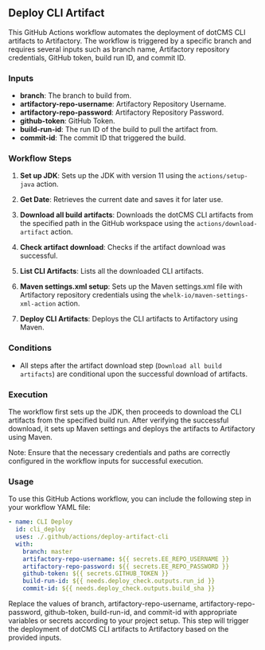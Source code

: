 ## Deploy CLI Artifact

This GitHub Actions workflow automates the deployment of dotCMS CLI artifacts to Artifactory. The workflow is triggered by a specific branch and requires several inputs such as branch name, Artifactory repository credentials, GitHub token, build run ID, and commit ID.

### Inputs

- **branch**: The branch to build from.
- **artifactory-repo-username**: Artifactory Repository Username.
- **artifactory-repo-password**: Artifactory Repository Password.
- **github-token**: GitHub Token.
- **build-run-id**: The run ID of the build to pull the artifact from.
- **commit-id**: The commit ID that triggered the build.

### Workflow Steps

1. **Set up JDK**: Sets up the JDK with version 11 using the `actions/setup-java` action.

2. **Get Date**: Retrieves the current date and saves it for later use.

3. **Download all build artifacts**: Downloads the dotCMS CLI artifacts from the specified path in the GitHub workspace using the `actions/download-artifact` action.

4. **Check artifact download**: Checks if the artifact download was successful.

5. **List CLI Artifacts**: Lists all the downloaded CLI artifacts.

6. **Maven settings.xml setup**: Sets up the Maven settings.xml file with Artifactory repository credentials using the `whelk-io/maven-settings-xml-action` action.

7. **Deploy CLI Artifacts**: Deploys the CLI artifacts to Artifactory using Maven.

### Conditions

- All steps after the artifact download step (`Download all build artifacts`) are conditional upon the successful download of artifacts.

### Execution

The workflow first sets up the JDK, then proceeds to download the CLI artifacts from the specified build run. After verifying the successful download, it sets up Maven settings and deploys the artifacts to Artifactory using Maven.

Note: Ensure that the necessary credentials and paths are correctly configured in the workflow inputs for successful execution.


### Usage

To use this GitHub Actions workflow, you can include the following step in your workflow YAML file:

```yaml
- name: CLI Deploy
  id: cli_deploy
  uses: ./.github/actions/deploy-artifact-cli
  with:
    branch: master
    artifactory-repo-username: ${{ secrets.EE_REPO_USERNAME }}
    artifactory-repo-password: ${{ secrets.EE_REPO_PASSWORD }}
    github-token: ${{ secrets.GITHUB_TOKEN }}
    build-run-id: ${{ needs.deploy_check.outputs.run_id }}
    commit-id: ${{ needs.deploy_check.outputs.build_sha }}
```
Replace the values of branch, artifactory-repo-username, artifactory-repo-password, github-token, build-run-id, and commit-id with appropriate variables or secrets according to your project setup. This step will trigger the deployment of dotCMS CLI artifacts to Artifactory based on the provided inputs.